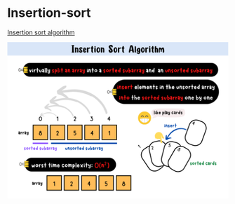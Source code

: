 # Insertion-sort
[Insertion sort algorithm]()

![insertion-sort-summary-card](https://github.com/ClaireLee22/Insertion-sort/blob/main/images/Insertion%20Sort%20Algorithm.png)

